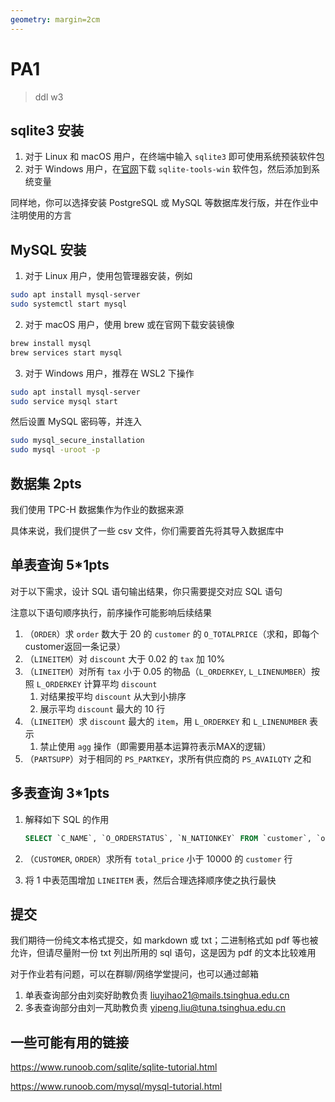 ```yaml
---
geometry: margin=2cm
---
```


# PA1

> ddl w3

## sqlite3 安装

1. 对于 Linux 和 macOS 用户，在终端中输入 `sqlite3` 即可使用系统预装软件包
2. 对于 Windows 用户，在[官网](https://www.sqlite.org/download.html)下载 `sqlite-tools-win` 软件包，然后添加到系统变量

同样地，你可以选择安装 PostgreSQL 或 MySQL 等数据库发行版，并在作业中注明使用的方言

## MySQL 安装

1. 对于 Linux 用户，使用包管理器安装，例如

```bash
sudo apt install mysql-server
sudo systemctl start mysql
```

2. 对于 macOS 用户，使用 brew 或在官网下载安装镜像

```bash
brew install mysql
brew services start mysql
```

3. 对于 Windows 用户，推荐在 WSL2 下操作

```bash
sudo apt install mysql-server
sudo service mysql start
```

然后设置 MySQL 密码等，并连入

```bash
sudo mysql_secure_installation
sudo mysql -uroot -p
```

## 数据集 2pts

我们使用 TPC-H 数据集作为作业的数据来源

具体来说，我们提供了一些 csv 文件，你们需要首先将其导入数据库中

## 单表查询 5*1pts

对于以下需求，设计 SQL 语句输出结果，你只需要提交对应 SQL 语句

注意以下语句顺序执行，前序操作可能影响后续结果

1. （`ORDER`）求 `order` 数大于 20 的 `customer` 的 `O_TOTALPRICE`（求和，即每个customer返回一条记录）
2. （`LINEITEM`）对 `discount` 大于 0.02 的 `tax` 加 10%
3. （`LINEITEM`）对所有 `tax` 小于 0.05 的物品（`L_ORDERKEY`, `L_LINENUMBER`）按照 `L_ORDERKEY` 计算平均 `discount`
   1. 对结果按平均 `discount` 从大到小排序
   2. 展示平均 `discount` 最大的 10 行
4. （`LINEITEM`）求 `discount` 最大的 `item`，用 `L_ORDERKEY` 和 `L_LINENUMBER` 表示
   1. 禁止使用 `agg` 操作（即需要用基本运算符表示MAX的逻辑）
5. （`PARTSUPP`）对于相同的 `PS_PARTKEY`，求所有供应商的 `PS_AVAILQTY` 之和

## 多表查询 3*1pts

1. 解释如下 SQL 的作用

   ```sql
   SELECT `C_NAME`, `O_ORDERSTATUS`, `N_NATIONKEY` FROM `customer`, `order`, `nation` WHERE `C_CUSTKEY`=`O_CUSTKEY` AND `C_NATIONKEY`=`N_NATIONKEY` AND `N_NAME`='CHINA'
   ```

2. （`CUSTOMER`, `ORDER`）求所有 `total_price` 小于 10000 的 `customer` 行

3. 将 1 中表范围增加 `LINEITEM` 表，然后合理选择顺序使之执行最快

## 提交

我们期待一份纯文本格式提交，如 markdown 或 txt；二进制格式如 pdf 等也被允许，但请尽量附一份 txt 列出所用的 sql 语句，这是因为 pdf 的文本比较难用

对于作业若有问题，可以在群聊/网络学堂提问，也可以通过邮箱

1. 单表查询部分由刘奕好助教负责 liuyihao21@mails.tsinghua.edu.cn
2. 多表查询部分由刘一芃助教负责 yipeng.liu@tuna.tsinghua.edu.cn

## 一些可能有用的链接

https://www.runoob.com/sqlite/sqlite-tutorial.html

https://www.runoob.com/mysql/mysql-tutorial.html
